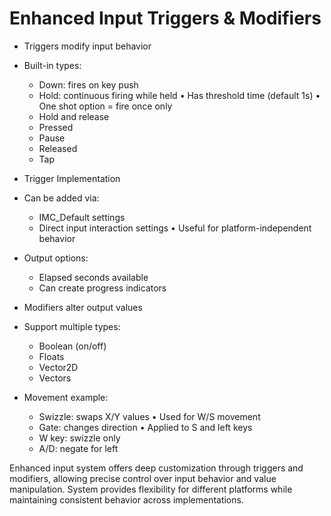 # Enhanced Input Triggers & Modifiers

* Triggers modify input behavior
 * Built-in types:
   - Down: fires on key push
   - Hold: continuous firing while held
     • Has threshold time (default 1s)
     • One shot option = fire once only
   - Hold and release
   - Pressed
   - Pause
   - Released
   - Tap

* Trigger Implementation
 * Can be added via:
   - IMC_Default settings
   - Direct input interaction settings
     • Useful for platform-independent behavior
 * Output options:
   - Elapsed seconds available
   - Can create progress indicators

* Modifiers alter output values
 * Support multiple types:
   - Boolean (on/off)
   - Floats
   - Vector2D
   - Vectors
 * Movement example:
   - Swizzle: swaps X/Y values
     • Used for W/S movement
   - Gate: changes direction
     • Applied to S and left keys
   - W key: swizzle only
   - A/D: negate for left

Enhanced input system offers deep customization through triggers and modifiers, allowing precise control over input behavior and value manipulation. System provides flexibility for different platforms while maintaining consistent behavior across implementations.
